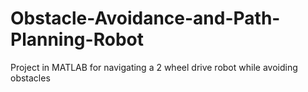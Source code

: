 # Obstacle-Avoidance-and-Path-Planning-Robot
Project in MATLAB for navigating a 2 wheel drive robot while avoiding obstacles
